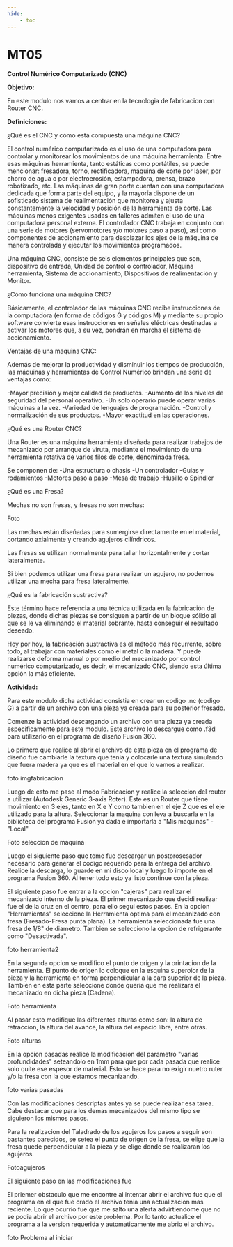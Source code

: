 ```yaml
---
hide:
    - toc
---
```


# MT05

<strong>Control Numérico Computarizado (CNC)</strong>

<strong>Objetivo:</strong>

En este modulo nos vamos a centrar en la tecnologia de fabricacion con Router CNC.


<strong>Definiciones:</strong>

¿Qué es el CNC y cómo está compuesta una máquina CNC?
 
El control numérico computarizado es el uso de una computadora para controlar y monitorear los movimientos de una máquina herramienta. Entre esas máquinas herramienta, tanto estáticas como portátiles, se puede mencionar: fresadora, torno, rectificadora, máquina de corte por láser, por chorro de agua o por electroerosión, estampadora, prensa, brazo robotizado, etc. Las máquinas de gran porte cuentan con una computadora dedicada que forma parte del equipo, y la mayoría dispone de un sofisticado sistema de realimentación que monitorea y ajusta constantemente la velocidad y posición de la herramienta de corte. Las máquinas menos exigentes usadas en talleres admiten el uso de una computadora personal externa. El controlador CNC trabaja en conjunto con una serie de motores (servomotores y/o motores paso a paso), así como componentes de accionamiento para desplazar los ejes de la máquina de manera controlada y ejecutar los movimientos programados.

Una máquina CNC, consiste de seis elementos principales que son, dispositivo de entrada, Unidad de control o controlador, Máquina herramienta, Sistema de accionamiento, Dispositivos de realimentación y Monitor.


¿Cómo funciona una máquina CNC?
 
Básicamente, el controlador de las máquinas CNC recibe instrucciones de la computadora (en forma de códigos G y códigos M) y mediante su propio software convierte esas instrucciones en señales eléctricas destinadas a activar los motores que, a su vez, pondrán en marcha el sistema de accionamiento.

Ventajas de una maquina CNC:

Además de mejorar la productividad y disminuir los tiempos de producción, las máquinas y herramientas de Control Numérico brindan una serie de ventajas como:

-Mayor precisión y mejor calidad de productos.
-Aumento de los niveles de seguridad del personal operativo.
-Un solo operario puede operar varias máquinas a la vez.
-Variedad de lenguajes de programación.
-Control y normalización de sus productos.
-Mayor exactitud en las operaciones.


¿Qué es una Router CNC?

Una Router es una máquina herramienta diseñada para realizar trabajos de mecanizado por arranque de viruta, mediante el movimiento de una herramienta rotativa de varios filos de corte, denominada fresa.

Se componen de:
-Una estructura o chasis
-Un controlador
-Guias y rodamientos
-Motores paso a paso
-Mesa de trabajo
-Husillo o Spindler


¿Qué es una Fresa?


Mechas  no son fresas, y fresas no son mechas:

Foto

Las mechas están diseñadas para sumergirse directamente en el material, cortando axialmente y creando agujeros cilíndricos.

Las fresas se utilizan normalmente para tallar horizontalmente y cortar lateralmente.

Si bien podemos utilizar una fresa para realizar un agujero, no podemos utilizar una mecha para fresa lateralmente.


¿Qué es la fabricación sustractiva?
 

Este término hace referencia a una técnica utilizada en la fabricación de piezas, donde dichas piezas se consiguen a partir de un bloque sólido al que se le va eliminando el material sobrante, hasta conseguir el resultado deseado.

Hoy por hoy, la fabricación sustractiva es el método más recurrente, sobre todo, al trabajar con materiales como el metal o la madera. Y puede realizarse deforma manual o por medio del mecanizado por control numérico computarizado, es decir, el mecanizado CNC, siendo esta última opción la más eficiente.



<strong>Actividad:</strong>

Para este modulo dicha actividad consistia en crear un codigo .nc (codigo G) a partir de un archivo con una pieza ya creada para su posterior fresado.

Comenze la actividad descargando un archivo con una pieza ya creada especificamente para este modulo.
Este archivo lo descargue como .f3d para utilizarlo en el programa de diseño Fusion 360.

Lo primero que realice al abrir el archivo de esta pieza en el programa de diseño fue cambiarle la textura que tenia y colocarle una textura simulando que fuera madera ya que es el material en el que lo vamos a realizar.

foto imgfabricacion

Luego de esto me pase al modo Fabricacion y  realice  la seleccion del router a utilizar (Autodesk Generic 3-axis Roter). Este es un Router que tiene movimiento en 3 ejes, tanto en X e Y como tambien en el eje Z que es el eje utilizado para la altura.
Seleccionar la maquina conlleva a buscarla en la biblioteca del programa Fusion ya dada e importarla a "Mis maquinas" - "Local" 

Foto seleccion de maquina

Luego el siguiente paso que tome fue descargar un postprosesador necesario para generar el codigo requerido para la entrega del archivo.
Realice la descarga, lo guarde en mi disco local y luego lo importe en el programa Fusion 360.
Al tener todo esto ya listo continue con la pieza. 

El siguiente paso fue entrar a la opcion "cajeras" para realizar el mecanizado interno de la pieza.
El primer mecanizado que decidi realizar fue el de la cruz en el centro, para ello segui estos pasos.
En la opcion "Herramientas" seleccione la Herramienta optima para el mecanizado con fresa (Fresado-Fresa punta plana). La herramienta seleccionada fue una fresa de 1/8" de diametro.
Tambien se selecciono la opcion de refrigerante como "Desactivada".


foto herramienta2

En la segunda opcion se modifico el punto de origen y la orintacion de la herramienta.
El punto de origen lo coloque en la esquina superoior de la pieza y la herramienta en forma perpendicular a la cara superior de la pieza.
Tambien en esta parte seleccione donde queria que me realizara el mecanizado en dicha pieza (Cadena).


Foto herramienta

Al pasar esto modifique las diferentes alturas como son: la altura de retraccion, la altura del avance, la altura del espacio libre, entre otras.

Foto alturas

En la opcion pasadas realice la modificacion del parametro "varias profundidades" seteandolo en 1mm para que por cada pasada que realice solo quite ese espesor de material. Esto se hace para no exigir nuetro ruter y/o la fresa con la que estamos mecanizando.


foto varias pasadas

Con las modificaciones descriptas antes ya se puede realizar esa tarea. Cabe destacar que para los demas mecanizados del mismo tipo se siguieron los mismos pasos.


Para la realizacion del Taladrado de los agujeros los pasos a seguir son bastantes parecidos, se setea el punto de origen de la fresa, se elige que la fresa quede perpendicular a la pieza y se elige donde se realizaran los agujeros.

Fotoagujeros





El siguiente paso en las modificaciones fue







El priemer obstaculo que me encontre al intentar abrir el archivo fue que el programa en el que fue crado el archivo tenia una actualizacion mas reciente. Lo que ocurrio fue que me salto una alerta advirtiendome que no se podia abrir el archivo por este problema. Por lo tanto actualice el programa a la version requerida y automaticamente me abrio el archivo.


foto Problema al iniciar

